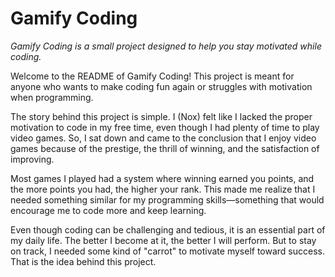  # Gamify Coding
_Gamify Coding is a small project designed to help you stay motivated while coding._

Welcome to the README of Gamify Coding! This project is meant for anyone who wants to make coding fun again or struggles with motivation when programming.

The story behind this project is simple. I (Nox) felt like I lacked the proper motivation to code in my free time, even though I had plenty of time to play video games. So, I sat down and came to the conclusion that I enjoy video games because of the prestige, the thrill of winning, and the satisfaction of improving.

Most games I played had a system where winning earned you points, and the more points you had, the higher your rank. This made me realize that I needed something similar for my programming skills—something that would encourage me to code more and keep learning.

Even though coding can be challenging and tedious, it is an essential part of my daily life. The better I become at it, the better I will perform. But to stay on track, I needed some kind of "carrot" to motivate myself toward success. That is the idea behind this project.
